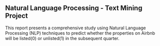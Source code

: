 ## Natural Language Processing - Text Mining Project
This report presents a comprehensive study using Natural Language Processing (NLP) techniques to predict whether the properties on Airbnb will be listed(0) or unlisted(1) in the subsequent quarter.

